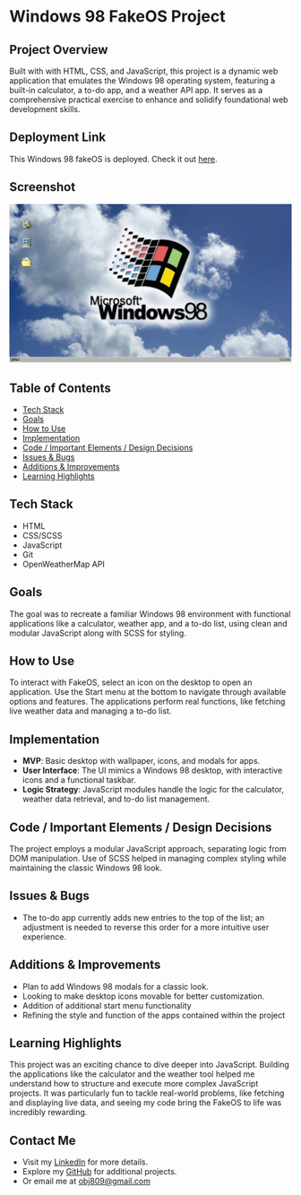 # Windows 98 FakeOS Project

## Project Overview

Built with with HTML, CSS, and JavaScript, this project is a dynamic web application that emulates the Windows 98 operating system, featuring a built-in calculator, a to-do app, and a weather API app. It serves as a comprehensive practical exercise to enhance and solidify foundational web development skills.


## Deployment Link

This Windows 98 fakeOS is deployed. Check it out [here](https://windows98-fake-os.netlify.app/).

## Screenshot

![fakeOS Desktop](static/project-screenshot.png)

## Table of Contents

- [Tech Stack](#tech-stack)
- [Goals](#goals)
- [How to Use](#how-to-use)
- [Implementation](#implementation)
- [Code / Important Elements / Design Decisions](#code--important-elements--design-decisions)
- [Issues & Bugs](#issues--bugs)
- [Additions & Improvements](#additions--improvements)
- [Learning Highlights](#learning-highlights)

## Tech Stack

- HTML
- CSS/SCSS
- JavaScript
- Git
- OpenWeatherMap API

## Goals

The goal was to recreate a familiar Windows 98 environment with functional applications like a calculator, weather app, and a to-do list, using clean and modular JavaScript along with SCSS for styling.

## How to Use

To interact with FakeOS, select an icon on the desktop to open an application. Use the Start menu at the bottom to navigate through available options and features. The applications perform real functions, like fetching live weather data and managing a to-do list.

## Implementation

- **MVP**: Basic desktop with wallpaper, icons, and modals for apps.
- **User Interface**: The UI mimics a Windows 98 desktop, with interactive icons and a functional taskbar.
- **Logic Strategy**: JavaScript modules handle the logic for the calculator, weather data retrieval, and to-do list management.

## Code / Important Elements / Design Decisions

The project employs a modular JavaScript approach, separating logic from DOM manipulation. Use of SCSS helped in managing complex styling while maintaining the classic Windows 98 look.

## Issues & Bugs

- The to-do app currently adds new entries to the top of the list; an adjustment is needed to reverse this order for a more intuitive user experience.

## Additions & Improvements

- Plan to add Windows 98 modals for a classic look.
- Looking to make desktop icons movable for better customization.
- Addition of additional start menu functionality
- Refining the style and function of the apps contained within the project

## Learning Highlights

This project was an exciting chance to dive deeper into JavaScript. Building the applications like the calculator and the weather tool helped me understand how to structure and execute more complex JavaScript projects. It was particularly fun to tackle real-world problems, like fetching and displaying live data, and seeing my code bring the FakeOS to life was incredibly rewarding.

## Contact Me

- Visit my [LinkedIn](https://www.linkedin.com/in/obj809/) for more details.
- Explore my [GitHub](https://github.com/cyberforge1) for additional projects.
- Or email me at obj809@gmail.com
